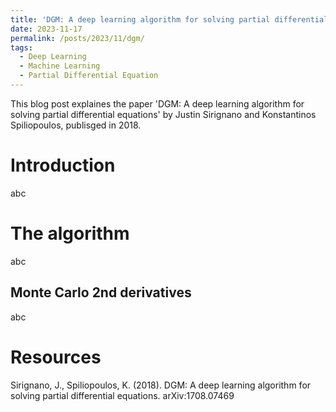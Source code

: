 ```yaml
---
title: 'DGM: A deep learning algorithm for solving partial differential equations'
date: 2023-11-17
permalink: /posts/2023/11/dgm/
tags:
  - Deep Learning 
  - Machine Learning
  - Partial Differential Equation
---
```


This blog post explaines the paper 'DGM: A deep learning algorithm for solving partial differential equations' by Justin Sirignano and Konstantinos Spiliopoulos, publisged in 2018.

Introduction
======
abc

The algorithm
======
abc

Monte Carlo 2nd derivatives
------
abc

Resources
======
Sirignano, J., Spiliopoulos, K. (2018). DGM: A deep learning algorithm for solving partial differential equations. arXiv:1708.07469 
